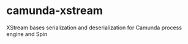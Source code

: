 # camunda-xstream
XStream bases serialization and deserialization for Camunda process engine and Spin
